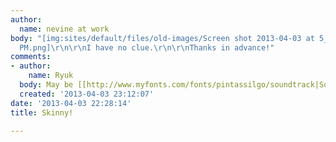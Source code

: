 ```yaml
---
author:
  name: nevine at work
body: "[img:sites/default/files/old-images/Screen shot 2013-04-03 at 5_6671.23.13
  PM.png]\r\n\r\nI have no clue.\r\n\r\nThanks in advance!"
comments:
- author:
    name: Ryuk
  body: May be [[http://www.myfonts.com/fonts/pintassilgo/soundtrack|Soundtrack]].
  created: '2013-04-03 23:12:07'
date: '2013-04-03 22:28:14'
title: Skinny!

---
```


